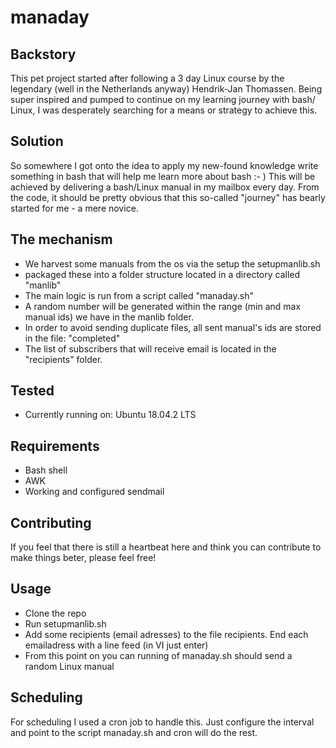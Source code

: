 # manaday

## Backstory
This pet project started after following a 3 day Linux course by the legendary (well in the Netherlands anyway) Hendrik-Jan Thomassen. Being super inspired and pumped to continue on my learning journey with bash/ Linux, I was desperately searching for a means or strategy to achieve this.  

## Solution
So somewhere I got onto the idea to apply my new-found knowledge write something in bash that will help me learn more about bash :- ) This will be achieved by delivering a bash/Linux manual in my mailbox every day. From the code, it should be pretty obvious that this so-called "journey" has bearly started for me - a mere novice.

## The mechanism
+ We harvest some manuals from the os via the setup the setupmanlib.sh  
+ packaged these into a folder structure located in a directory called "manlib"  
+ The main logic is run from a script called "manaday.sh"  
+ A random number will be generated within the range (min and max manual ids) we have in the manlib folder.  
+ In order to avoid sending duplicate files, all sent manual's ids are stored in the file: "completed"  
+ The list of subscribers that will receive email is located in the "recipients" folder.

## Tested
+ Currently running on: Ubuntu 18.04.2 LTS

## Requirements
+ Bash shell  
+ AWK
+ Working and configured sendmail  

## Contributing
If you feel that there is still a heartbeat here and think you can contribute to make things beter, please feel free!

## Usage
+ Clone the repo
+ Run setupmanlib.sh
+ Add some recipients (email adresses) to the file recipients. End each emailadress with a line feed (in VI just enter)
+ From this point on you can running of manaday.sh should send a random Linux manual

## Scheduling
For scheduling I used a cron job to handle this. Just configure the interval and point to the script manaday.sh and cron will do the rest. 


